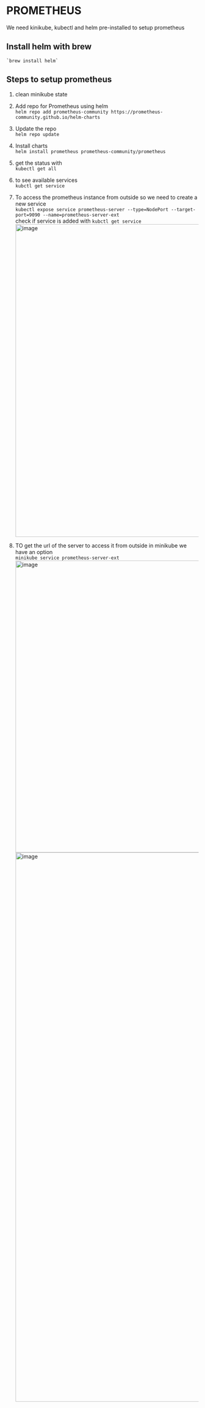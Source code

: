 # PROMETHEUS

We need kinikube, kubectl and helm pre-installed to setup prometheus

## Install helm with brew
    `brew install helm`

## Steps to setup prometheus

1. clean minikube state
2. Add repo for Prometheus using helm <br/>
    `helm repo add prometheus-community https://prometheus-community.github.io/helm-charts`
3. Update the repo <br/>
    `helm repo update`
4. Install charts <br/>
    `helm install prometheus prometheus-community/prometheus`
5. get the status with <br/>
    `kubectl get all`
6. to see available services<br/>
    `kubctl get service`
7. To access the prometheus instance from outside so we need to create a new service <br/>
    `kubectl expose service prometheus-server --type=NodePort --target-port=9090 --name=prometheus-server-ext` <br/>
    check if service is added with 
    `kubctl get service` <br/>
    <img width="820" alt="image" src="https://user-images.githubusercontent.com/53873995/221382295-12128a92-07a4-400b-bfff-2eb823335d85.png">

8. TO get the url of the server to access it from outside in minikube we have an option<br/>
    `minikube service prometheus-server-ext`  <br/>
    <img width="765" alt="image" src="https://user-images.githubusercontent.com/53873995/221382374-3d4c8f24-8cc5-40d0-8d80-6dd0b6e21505.png">
    <img width="1440" alt="image" src="https://user-images.githubusercontent.com/53873995/221382550-ff795d50-4212-4c23-a9e0-61c751463816.png">
